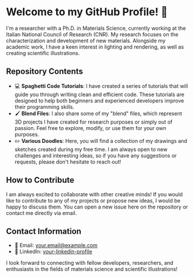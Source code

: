 # Welcome to my GitHub Profile! 👋

I'm a researcher with a Ph.D. in Materials Science, currently working at the Italian National Council of Research (CNR). My research focuses on the characterization and development of new materials. Alongside my academic work, I have a keen interest in lighting and rendering, as well as creating scientific illustrations.

## Repository Contents

- 💻 **Spaghetti Code Tutorials**: I have created a series of tutorials that will guide you through writing clean and efficient code. These tutorials are designed to help both beginners and experienced developers improve their programming skills.
- 🖌️ **Blend Files**: I also share some of my "blend" files, which represent 3D projects I have created for research purposes or simply out of passion. Feel free to explore, modify, or use them for your own purposes.
- ✏️ **Various Doodles**: Here, you will find a collection of my drawings and sketches created during my free time. I am always open to new challenges and interesting ideas, so if you have any suggestions or requests, please don't hesitate to reach out!

## How to Contribute

I am always excited to collaborate with other creative minds! If you would like to contribute to any of my projects or propose new ideas, I would be happy to discuss them. You can open a new issue here on the repository or contact me directly via email.

## Contact Information

- 📧 Email: [your.email@example.com](mailto:your.email@example.com)
- 💼 LinkedIn: [your-linkedin-profile](https://www.linkedin.com/in/your-linkedin-profile)

I look forward to connecting with fellow developers, researchers, and enthusiasts in the fields of materials science and scientific illustrations!
